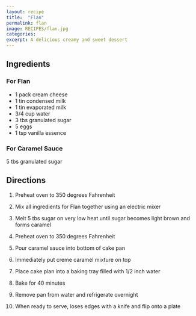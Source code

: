 ```yaml
---
layout: recipe
title:  "Flan"
permalink: flan
image: RECIPES/flan.jpg
categories:
excerpt: A delicious creamy and sweet dessert
---
```




## Ingredients

### For Flan
* 1 pack cream cheese
* 1 tin condensed milk
* 1 tin evaporated milk
* 3/4 cup water
* 3 tbs granulated sugar
* 5 eggs
* 1 tsp vanilla essence

### For Caramel Sauce
5 tbs granulated sugar



## Directions

1. Preheat oven to 350 degrees Fahrenheit

1. Mix all ingredients for Flan together using an electric mixer

1. Melt 5 tbs sugar on very low heat until sugar becomes light brown and forms caramel

1. Preheat oven to 350 degrees Fahrenheit

1. Pour caramel sauce into bottom of cake pan

1. Immediately put creme caramel mixture on top

1. Place cake plan into a baking tray filled with 1/2 inch water

1. Bake for 40 minutes

1. Remove pan from water and refrigerate overnight

1. When ready to serve, loses edges with a knife and flip onto a plate
